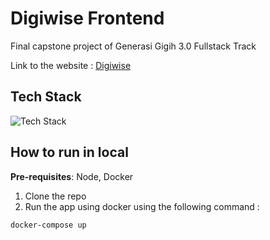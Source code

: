 # Digiwise Frontend

Final capstone project of Generasi Gigih 3.0 Fullstack Track

Link to the website :  [Digiwise](https://digiwise.vercel.app/)


## **Tech Stack**
<div align="left">

 <img src="https://skillicons.dev/icons?i=react,tailwind,typescript,docker&perline=5" alt="Tech Stack" /> 
 
</div>


## **How to run in local**

**Pre-requisites**: Node, Docker

1. Clone the repo
2. Run the app using docker using the following command :

```
docker-compose up
```
